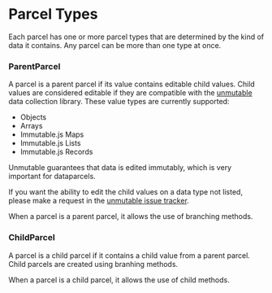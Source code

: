 # Parcel Types

Each parcel has one or more parcel types that are determined by the kind of data it contains.
Any parcel can be more than one type at once.

### ParentParcel

A parcel is a parent parcel if its value contains editable child values. Child values are considered editable if they are compatible with the [unmutable](http://github.com/blueflag/unmutable) data collection library. These value types are currently supported:

- Objects
- Arrays
- Immutable.js Maps
- Immutable.js Lists
- Immutable.js Records

Unmutable guarantees that data is edited immutably, which is very important for dataparcels.

If you want the ability to edit the child values on a data type not listed, please make a request in the  [unmutable issue tracker](http://github.com/blueflag/unmutable/issues).

When a parcel is a parent parcel, it allows the use of branching methods.

### ChildParcel

A parcel is a child parcel if it contains a child value from a parent parcel. Child parcels are created using branhing methods.

When a parcel is a child parcel, it allows the use of child methods.

